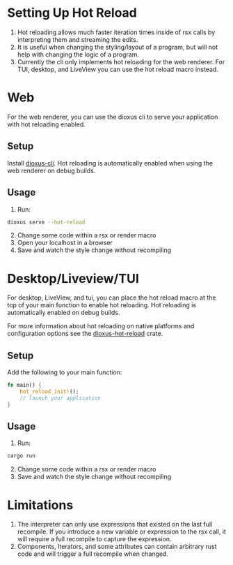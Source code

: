 # Setting Up Hot Reload

1. Hot reloading allows much faster iteration times inside of rsx calls by interpreting them and streaming the edits.
2. It is useful when changing the styling/layout of a program, but will not help with changing the logic of a program.
3. Currently the cli only implements hot reloading for the web renderer. For TUI, desktop, and LiveView you can use the hot reload macro instead.

# Web
For the web renderer, you can use the dioxus cli to serve your application with hot reloading enabled.

## Setup
Install [dioxus-cli](https://github.com/DioxusLabs/cli).
Hot reloading is automatically enabled when using the web renderer on debug builds.

## Usage
1. Run:
```bash 
dioxus serve --hot-reload
```
2. Change some code within a rsx or render macro
3. Open your localhost in a browser
4. Save and watch the style change without recompiling

# Desktop/Liveview/TUI
For desktop, LiveView, and tui, you can place the hot reload macro at the top of your main function to enable hot reloading.
Hot reloading is automatically enabled on debug builds.

For more information about hot reloading on native platforms and configuration options see the [dioxus-hot-reload](https://crates.io/crates/dioxus-hot-reload) crate.

## Setup
Add the following to your main function:

```rust
fn main() {
    hot_reload_init!();
    // launch your application
}
```

## Usage
1. Run:
```bash
cargo run
```
2. Change some code within a rsx or render macro
3. Save and watch the style change without recompiling

# Limitations
1. The interpreter can only use expressions that existed on the last full recompile. If you introduce a new variable or expression to the rsx call, it will require a full recompile to capture the expression.
2. Components, Iterators, and some attributes can contain arbitrary rust code and will trigger a full recompile when changed.
